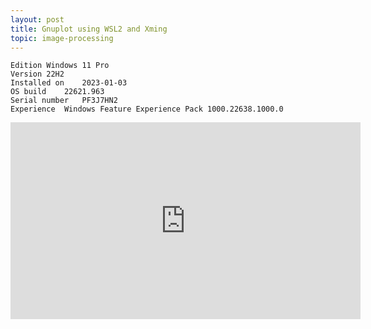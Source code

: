 ```yaml
---
layout: post
title: Gnuplot using WSL2 and Xming
topic: image-processing
---
```


```
Edition	Windows 11 Pro
Version	22H2
Installed on	‎2023-‎01-‎03
OS build	22621.963
Serial number	PF3J7HN2
Experience	Windows Feature Experience Pack 1000.22638.1000.0
```
<iframe width="560" height="315" src="https://www.youtube.com/embed/KgYXwIToodg" title="YouTube video player" frameborder="0" allow="accelerometer; autoplay; clipboard-write; encrypted-media; gyroscope; picture-in-picture; web-share" allowfullscreen></iframe>